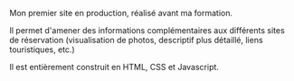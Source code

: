 Mon premier site en production, réalisé avant ma formation.

Il permet d'amener des informations complémentaires aux différents sites de réservation (visualisation de photos, descriptif plus détaillé, liens touristiques, etc.) 

Il est entièrement construit en HTML, CSS et Javascript.
